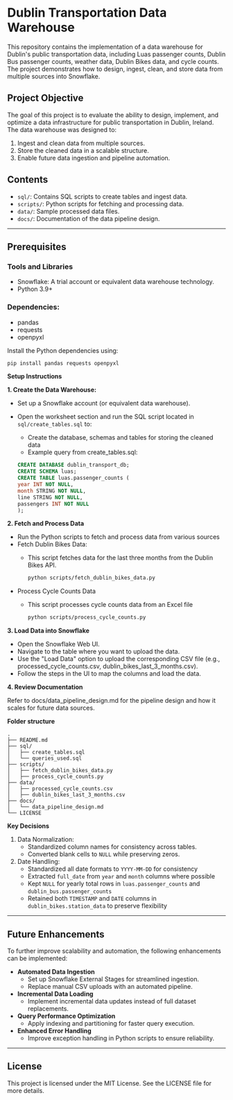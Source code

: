 # **Dublin Transportation Data Warehouse**

This repository contains the implementation of a data warehouse for Dublin's public transportation data, including Luas passenger counts, Dublin Bus passenger counts, weather data, Dublin Bikes data, and cycle counts. The project demonstrates how to design, ingest, clean, and store data from multiple sources into Snowflake.

## **Project Objective**

The goal of this project is to evaluate the ability to design, implement, and optimize a data infrastructure for public transportation in Dublin, Ireland. The data warehouse was designed to:

1. Ingest and clean data from multiple sources.
2. Store the cleaned data in a scalable structure.
3. Enable future data ingestion and pipeline automation.

## **Contents**

- `sql/`: Contains SQL scripts to create tables and ingest data.
- `scripts/`: Python scripts for fetching and processing data.
- `data/`: Sample processed data files.
- `docs/`: Documentation of the data pipeline design.

---

## **Prerequisites**

### **Tools and Libraries**

- Snowflake: A trial account or equivalent data warehouse technology.
- Python 3.9+

### **Dependencies:**

- pandas
- requests
- openpyxl

Install the Python dependencies using:
```bash
pip install pandas requests openpyxl
```

**Setup Instructions**

**1. Create the Data Warehouse:**
   - Set up a Snowflake account (or equivalent data warehouse).
   - Open the worksheet section and run the SQL script located in `sql/create_tables.sql` to:
      - Create the database, schemas and tables for storing the cleaned data
      - Example query from create_tables.sql:
      
      ```sql
      CREATE DATABASE dublin_transport_db;
      CREATE SCHEMA luas;
      CREATE TABLE luas.passenger_counts (
      year INT NOT NULL,
      month STRING NOT NULL,
      line STRING NOT NULL,
      passengers INT NOT NULL
      );
      ```
**2. Fetch and Process Data**
   - Run the Python scripts to fetch and process data from various sources
   - Fetch Dublin Bikes Data:
      - This script fetches data for the last three months from the Dublin Bikes API.
    
        ```bash
        python scripts/fetch_dublin_bikes_data.py
        ```
   - Process Cycle Counts Data
      - This script processes cycle counts data from an Excel file

        ```bash
        python scripts/process_cycle_counts.py
        ```

**3. Load Data into Snowflake**
   - Open the Snowflake Web UI.
   - Navigate to the table where you want to upload the data.
   - Use the "Load Data" option to upload the corresponding CSV file (e.g., processed_cycle_counts.csv, dublin_bikes_last_3_months.csv).
   - Follow the steps in the UI to map the columns and load the data.

**4. Review Documentation**

Refer to docs/data_pipeline_design.md for the pipeline design and how it scales for future data sources.

**Folder structure**

```
.
├── README.md
├── sql/
│   ├── create_tables.sql
│   └── queries_used.sql
├── scripts/
│   ├── fetch_dublin_bikes_data.py
│   ├── process_cycle_counts.py
├── data/
│   ├── processed_cycle_counts.csv
│   ├── dublin_bikes_last_3_months.csv
├── docs/
│   └── data_pipeline_design.md
└── LICENSE
```

**Key Decisions**

1. Data Normalization:
   - Standardized column names for consistency across tables.
   - Converted blank cells to `NULL` while preserving zeros.
2. Date Handling:
   - Standardized all date formats to `YYYY-MM-DD` for consistency
   - Extracted `full_date` from `year` and `month` columns where possible
   - Kept `NULL` for yearly total rows in `luas.passenger_counts` and `dublin_bus.passenger_counts`
   - Retained both `TIMESTAMP` and `DATE` columns in `dublin_bikes.station_data` to preserve flexibility

---

## **Future Enhancements**

To further improve scalability and automation, the following enhancements can be implemented:

- **Automated Data Ingestion**
  - Set up Snowflake External Stages for streamlined ingestion.
  - Replace manual CSV uploads with an automated pipeline.
- **Incremental Data Loading**
  - Implement incremental data updates instead of full dataset replacements.
- **Query Performance Optimization**
  - Apply indexing and partitioning for faster query execution.
- **Enhanced Error Handling**
  - Improve exception handling in Python scripts to ensure reliability.

---

## **License**

This project is licensed under the MIT License. See the LICENSE file for more details.

